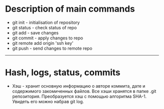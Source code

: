 # Description of main commands

* git init - initialisation of repository
* git status - check status of repo
* git add - save changes
* git commit - apply changes to repo
* git remote add origin 'ssh key'
* git push - send changes to remote repo
---
# Hash, logs, status, commits

* Хэш - хранит основную информацию о авторе коммита, дате и содержимого закомиченных файлов. Все хэши хранятся
в папке .git репозитория. Преобразуется хэш с помощью алгоритма SHA-1. Увидеть его можно набрав git log.
